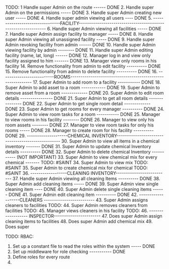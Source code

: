 TODO: 
1 Handle super Admin on the route ------ DONE
2. Handle super Admin on the permissions ----- DONE
3. Handle super Admin creating new user ----- DONE
4. Handle super admin viewing all users ---- DONE
5. --------------------------------FACILITY--------------------------------------------------------------
6. Handle super Admin viewing all facilities ----- DONE
7. Handle super Admin assign facility to manager ----- DONE
8. Handle super Admin viewing all unassigned facility ----- DONE
9. Handle super Admin revoking facility from admin ------ DONE 
10. Handle super Admin viewing facility by admin -------- DONE
11. Handle super Admin editing facility (name, lat, long) ------ DONE
12. Manager log in and view only facility assigned to him ------- DONE
13. Manager view only rooms in his facility 
14. Remove functionality from admin to edit facility ---------- DONE
15. Remove functionality from admin to delete facility ---------- DONE
16. --------------------------ROOMS-----------------------------------------------------------
17. Super Admin to add room to a facility ----------- DONE
18. Super Admin to add asset to a room ------------ DONE
19. Super Admin to remove asset from a room ------------- DONE
20. Super Admin to edit room details ---------------- DONE
21. Super Admin to get all room details --------------- DONE
22. Super Admin to get single room detail ------------- DONE
23. Super Admin to get rooms for every manager ---------- DONE
24. Super Admin to view room tasks for a room ----------- DONE
25. Manager to view rooms in his facility -------- DONE
26. Manager to view only his room assets -------- DONE
27. Manager to view room tasks for only his rooms ----- DONE
28. Manager to create room for his facility ---------- DONE
29. --------------------CHEMICAL INVENTORY--------------------------------------------------
30. Super Admin to view all items in a chemical inventory ------- DONE
31. Super Admin to update chemical Inventory details ---------- DONE
32. Super Admin to delete chemical Inventory ----------- (NOT IMPORTANT)
33. Super Admin to view chemical mix for every chemical ------- TODO: #SAINT
34. Super Admin to view mix TODO: #SAINT
35. Super Admin to create chemical mix for chemical TODO: #SAINT
36. ------------------CLEANING INVENTORY--------------------------
37. Handle super Admin viewing all cleaning Items ---------- DONE
38. Super Admin add cleaning items ----- DONE 
39. Super Admin view single cleaning item ---- DONE
40. Super Admin delete single cleaning items ------ DONE
41. Super Admin edit cleaning item ---------- DONE
42. -------------------CLEANERS -------------------------
43. Super Admin assigns cleaners to facilities TODO:
44. Super Admin removes cleaners from facilities TODO:
45. Manager views cleaners in his facility TODO:
46. ------------------ INSPECTOR-----------------------
47. Does super Admin assign cleaning items to facilities 
48. Does super Admin add chemical mix 
49. Does super


TODO: RBAC:
1. Set up a constant file to read the roles within the system ----- DONE
2. Set up middleware for role checking ----------- DONE
3. Define roles for every route 
4. 